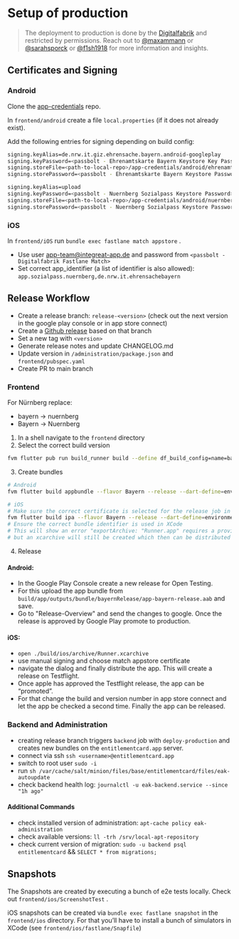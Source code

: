 # Setup of production

> The deployment to production is done by the [Digitalfabrik](https://github.com/digitalfabrik/) and restricted by permissions.
> Reach out to [@maxammann](https://github.com/maxammann/) or [@sarahsporck](https://github.com/sarahsporck/) or [@f1sh1918](https://github.com/f1sh1918/) for more information and insights.

## Certificates and Signing

### Android

Clone the [app-credentials](https://github.com/digitalfabrik/app-credentials) repo.

In `frontend/android` create a file `local.properties` (if it does not already exist).

Add the following entries for signing depending on build config:

```bash
signing.keyAlias=de.nrw.it.giz.ehrensache.bayern.android-googleplay
signing.keyPassword=<passbolt - Ehrenamtskarte Bayern Keystore Key Password>
signing.storeFile=<path-to-local-repo>/app-credentials/android/ehrenamtskarte-bayern.jks
signing.storePassword=<passbolt - Ehrenamtskarte Bayern Keystore Password>
```

```bash
signing.keyAlias=upload
signing.keyPassword=<passbolt - Nuernberg Sozialpass Keystore Password>
signing.storeFile=<path-to-local-repo>/app-credentials/android/nuernberg-sozialpass.jks
signing.storePassword=<passbolt - Nuernberg Sozialpass Keystore Password>
```

### iOS

In `frontend/iOS`  run `bundle exec fastlane match appstore` .

- Use user [app-team@integreat-app.de](mailto:app-team@integreat-app.de) and password from `<passbolt - Digitalfabrik Fastlane Match>`
- Set correct app_identifier (a list of identifier is also allowed): `app.sozialpass.nuernberg,de.nrw.it.ehrensachebayern`

## Release Workflow

- Create a release branch: `release-<version>`  (check out the next version in the google play console or in app store connect)
- Create a  [Github release](https://github.com/digitalfabrik/entitlementcard/releases/new) based on that branch
- Set a new tag with `<version>`
- Generate release notes and update CHANGELOG.md
- Update version in `/administration/package.json` and `frontend/pubspec.yaml`
- Create PR to main branch

### Frontend

For Nürnberg replace:

- bayern → nuernberg
- Bayern → Nuernberg

1. In a shell navigate to the `frontend` directory
2. Select the correct build version

```bash
fvm flutter pub run build_runner build --define df_build_config=name=bayern
```

3. Create bundles

```bash
# Android
fvm flutter build appbundle --flavor Bayern --release --dart-define=environment=production

# iOS
# Make sure the correct certificate is selected for the release job in xcode
fvm flutter build ipa --flavor Bayern --release --dart-define=environment=production
# Ensure the correct bundle identifier is used in XCode
# This will show an error "exportArchive: "Runner.app" requires a provisioning profile."
# but an xcarchive will still be created which then can be distributed via xcode
```

4. Release

#### Android:
- In the Google Play Console create a new release for Open Testing. 
- For this upload the app bundle from `build/app/outputs/bundle/bayernRelease/app-bayern-release.aab` and save. 
- Go to "Release-Overview" and send the changes to google. Once the release is approved by Google Play promote to production.

#### iOS:
- `open ./build/ios/archive/Runner.xcarchive`
- use manual signing and choose match appstore certificate
- navigate the dialog and finally distribute the app. This will create a release on Testflight. 
- Once apple has approved the Testflight release, the app can be “promoted”. 
- For that change the build and version number in app store connect and let the app be checked a second time. Finally the app can be released.


### Backend and Administration
- creating release branch triggers `backend` job with `deploy-production` and creates new bundles on the `entitlementcard.app` server.
- connect via ssh `ssh <username>@entitlementcard.app`
- switch to root user `sudo -i`
- run `sh /var/cache/salt/minion/files/base/entitlementcard/files/eak-autoupdate`
- check backend health log: `journalctl -u eak-backend.service --since "1h ago"`

#### Additional Commands
- check installed version of administration: `apt-cache policy eak-administration`
- check available versions: `ll -trh /srv/local-apt-repository`
- check current version of migration: `sudo -u backend psql entitlementcard` && `SELECT * from migrations;`

## Snapshots

The Snapshots are created by executing a bunch of e2e tests locally. Check out `frontend/ios/ScreenshotTest` .

iOS snapshots can be created via `bundle exec fastlane snapshot` in the `frontend/ios` directory. For that you’ll have to install a bunch of simulators in XCode (see `frontend/ios/fastlane/Snapfile`)

